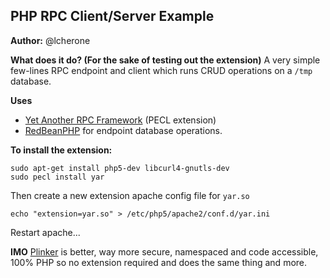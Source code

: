 PHP RPC Client/Server Example
---
**Author:** 
@lcherone

**What does it do? (For the sake of testing out the extension)**
A very simple few-lines RPC endpoint and client which runs CRUD operations on a `/tmp` database.

**Uses** 

 - [Yet Another RPC Framework](http://php.net/manual/en/book.yar.php) (PECL extension)
 - [RedBeanPHP](http://www.redbeanphp.com) for endpoint database operations.

**To install the extension:**

    sudo apt-get install php5-dev libcurl4-gnutls-dev
    sudo pecl install yar

Then create a new extension apache config file for `yar.so`

    echo "extension=yar.so" > /etc/php5/apache2/conf.d/yar.ini

Restart apache...

**IMO**
[Plinker](https://bitbucket.org/plinker/example) is better, way more secure, namespaced and code accessible, 100% PHP so no extension required and does the same thing and more.

